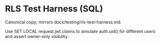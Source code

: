 # RLS Test Harness (SQL)

Canonical copy; mirrors docs/testing/rls-test-harness.md.

Use SET LOCAL request.jwt.claims to simulate auth.uid() for different users and assert owner-only visibility.
